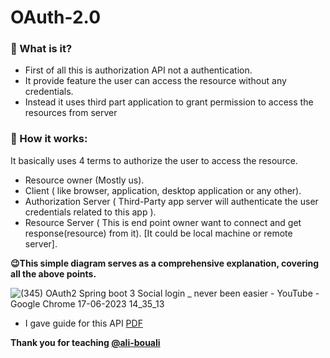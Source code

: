 # OAuth-2.0
### 🤔 What is it?

- First of all this is authorization API not a authentication.
- It provide feature the user can access the resource without any credentials.
- Instead it uses third part application to grant permission to access the resources from server

### 🧾 How it works:

It basically uses 4 terms to authorize the user to access the resource.

- Resource owner (Mostly us).
- Client ( like browser, application, desktop application or any other).
- Authorization Server ( Third-Party app server will authenticate the user credentials related to this app ).
- Resource Server ( This is end point owner want to connect and get response(resource) from it). [It could be local machine or remote server].

**😉This simple diagram serves  as a comprehensive explanation, covering all the above points.**

![(345) OAuth2   Spring boot 3   Social login _ never been easier - YouTube - Google Chrome 17-06-2023 14_35_13](https://github.com/Karthikn-n/OAuth-2.0/assets/102584859/0aa7e332-d056-4a2d-b681-a3775210e0a1)

- I gave guide for this API <a href="https://github.com/Karthikn-n/OAuth-2.0/blob/main/OAuth_2__Login_guide.pdf" target="_blank">PDF</a>

**Thank you for teaching [@ali-bouali](https://github.com/ali-bouali)** 
